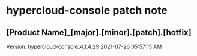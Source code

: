 # hypercloud-console patch note
## [Product Name]_[major].[minor].[patch].[hotfix]
Version: hypercloud-console_4.1.4.29
2021-07-26  05:57:15 AM
